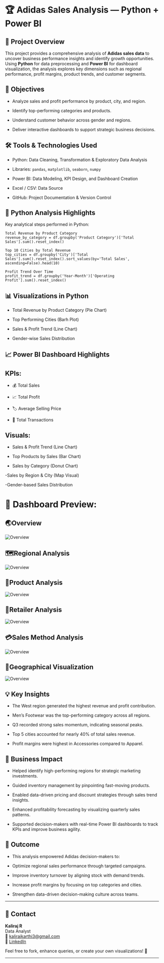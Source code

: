 # 🏆 Adidas Sales Analysis — Python + Power BI
## 📘 Project Overview

This project provides a comprehensive analysis of **Adidas sales data** to uncover business performance insights and identify growth opportunities. Using **Python** for data preprocessing and **Power BI** for dashboard visualization, the analysis explores key dimensions such as regional performance, profit margins, product trends, and customer segments.

## 🧩 Objectives

- Analyze sales and profit performance by product, city, and region.

- Identify top-performing categories and products.

- Understand customer behavior across gender and regions.

- Deliver interactive dashboards to support strategic business decisions.

## 🛠️ Tools & Technologies Used

- Python: Data Cleaning, Transformation & Exploratory Data Analysis

- Libraries: `pandas`, `matplotlib`, `seaborn`, `numpy`

- Power BI: Data Modeling, KPI Design, and Dashboard Creation

- Excel / CSV: Data Source

- GitHub: Project Documentation & Version Control

## 🧮 Python Analysis Highlights

Key analytical steps performed in Python:

```
Total Revenue by Product Category
revenue_by_category = df.groupby('Product Category')['Total Sales'].sum().reset_index()

Top 10 Cities by Total Revenue
top_cities = df.groupby('City')['Total Sales'].sum().reset_index().sort_values(by='Total Sales', ascending=False).head(10)

Profit Trend Over Time
profit_trend = df.groupby('Year-Month')['Operating Profit'].sum().reset_index()
```

## 📊 Visualizations in Python

- Total Revenue by Product Category (Pie Chart)

- Top Performing Cities (Barh Plot)

- Sales & Profit Trend (Line Chart)

- Gender-wise Sales Distribution

## 📈 Power BI Dashboard Highlights

## KPIs:

- 💰 Total Sales

- 📈 Total Profit

- 🏷️ Average Selling Price

- 🛒 Total Transactions

## Visuals:

- Sales & Profit Trend (Line Chart)

- Top Products by Sales (Bar Chart)

- Sales by Category (Donut Chart)

-Sales by Region & City (Map Visual)

-Gender-based Sales Distribution

# 📸 Dashboard Preview:

## 🌏Overview
![Overview](Screenshots/Screenshot%202025-10-28%20112207.png)

## 🗺️Regional Analysis
![Overview](Screenshots/Screenshot%202025-10-28%20112241.png)

## 🧩Product Analysis
![Overview](Screenshots/Screenshot%202025-10-28%20112257.png)

## 🏬Retailer Analysis
![Overview](Screenshots/Screenshot%202025-10-28%20112314.png)

## 💳Sales Method Analysis
![Overview](Screenshots/Screenshot%202025-10-28%20112333.png)

## 📍Geographical Visualization
![Overview](Screenshots/Screenshot%202025-10-28%20112403.png)


## 💡 Key Insights

- The West region generated the highest revenue and profit contribution.

- Men’s Footwear was the top-performing category across all regions.

- Q3 recorded strong sales momentum, indicating seasonal peaks.

- Top 5 cities accounted for nearly 40% of total sales revenue.

- Profit margins were highest in Accessories compared to Apparel.

## 💼 Business Impact

- Helped identify high-performing regions for strategic marketing investments.

- Guided inventory management by pinpointing fast-moving products.

- Enabled data-driven pricing and discount strategies through sales trend insights.

- Enhanced profitability forecasting by visualizing quarterly sales patterns.

- Supported decision-makers with real-time Power BI dashboards to track KPIs and improve business agility.

## 🚀 Outcome

- This analysis empowered Adidas decision-makers to:

- Optimize regional sales performance through targeted campaigns.

- Improve inventory turnover by aligning stock with demand trends.

- Increase profit margins by focusing on top categories and cities.

- Strengthen data-driven decision-making culture across teams.

 ---

## 🤝 Contact

**Kaliraj R**  
Data Analyst  
📧 kalirajkarthi3@gmail.com  
🔗 [LinkedIn](https://www.linkedin.com/in/kaliraj-r-3s)

Feel free to fork, enhance queries, or create your own visualizations! 🚀

---
